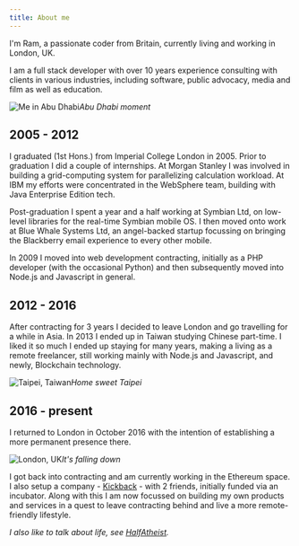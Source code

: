 ```yaml
---
title: About me
---
```


I'm Ram, a passionate coder from Britain, currently living and working in London, UK.

I am a full stack developer with over 10 years experience consulting with clients in various industries, including software, public advocacy, media and film as well as education.

![Me in Abu Dhabi](https://c2.staticflickr.com/2/1482/24747410496_333e5fee1a_z.jpg)_Abu Dhabi moment_

## 2005 - 2012

I graduated (1st Hons.) from Imperial College London in 2005. Prior to graduation I did a couple of internships. At Morgan Stanley I was involved in building a grid-computing
system for parallelizing calculation workload. At IBM my efforts were concentrated
in the WebSphere team, building with Java Enterprise Edition tech.

Post-graduation I  spent a year and a half working at Symbian Ltd, on
low-level libraries for the real-time Symbian mobile OS. I then moved onto
work at Blue Whale Systems Ltd, an angel-backed startup focussing on bringing
the Blackberry email experience to every other mobile.

In 2009 I moved into web development contracting, initially as a PHP developer
(with the occasional Python) and then subsequently moved into Node.js and
Javascript in general.

## 2012 - 2016

After contracting for 3 years I decided to leave London and go travelling for
a while in Asia. In 2013 I ended up in Taiwan studying Chinese part-time. I liked
it so much I ended up staying for many years, making a living as a remote freelancer,
still working mainly with Node.js and Javascript, and newly, Blockchain
technology.

![Taipei, Taiwan](https://c2.staticflickr.com/4/3763/12297450535_b2932a1b3b_z.jpg)_Home sweet Taipei_

## 2016 - present

I returned to London in October 2016 with the intention of establishing a more
permanent presence there.

![London, UK](https://live.staticflickr.com/2916/14534126386_e6ac328e86_z.jpg)_It's falling down_

I got back into contracting and am currently working in the Ethereum space. I
also setup a company - [Kickback](https://kickback.events) - with 2 friends, initially funded via an
incubator. Along with this I am now focussed on building my own products and
services in a quest to leave contracting behind and live a more remote-friendly
lifestyle.

_I also like to talk about life, see [HalfAtheist](https://halfatheist.com)._
